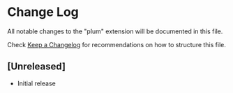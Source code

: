# Change Log

All notable changes to the "plum" extension will be documented in this file.

Check [Keep a Changelog](http://keepachangelog.com/) for recommendations on how to structure this file.

## [Unreleased]

- Initial release

